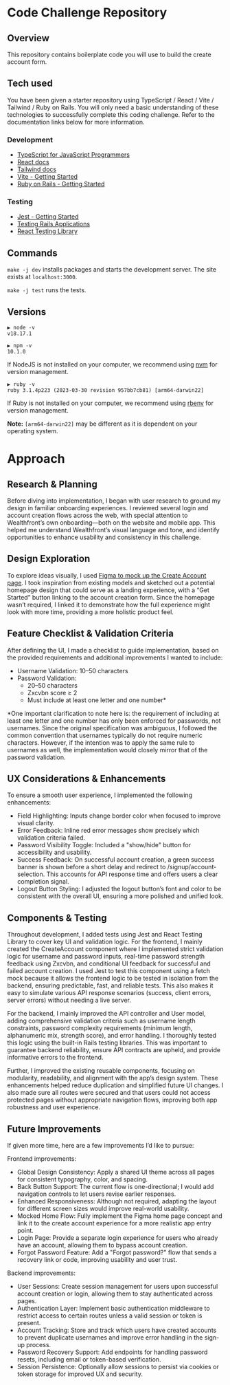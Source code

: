 # Code Challenge Repository

## Overview

This repository contains boilerplate code you will use to build the create account form.

## Tech used

You have been given a starter repository using TypeScript / React / Vite / Tailwind / Ruby on Rails. You will only need
a basic understanding of these technologies to successfully complete this coding challenge. Refer to the documentation
links below for more information.

### Development

- [TypeScript for JavaScript Programmers](https://www.typescriptlang.org/docs/handbook/typescript-in-5-minutes.html)
- [React docs](https://reactjs.org/docs/hello-world.html)
- [Tailwind docs](https://tailwindcss.com/docs/installation)
- [Vite - Getting Started](https://vitejs.dev/guide/)
- [Ruby on Rails - Getting Started](https://guides.rubyonrails.org/getting_started.html)

### Testing

- [Jest - Getting Started](https://jestjs.io/docs/getting-started)
- [Testing Rails Applications](https://guides.rubyonrails.org/testing.html)
- [React Testing Library](https://testing-library.com/docs/react-testing-library/example-intro)

## Commands

`make -j dev` installs packages and starts the development server. The site exists at `localhost:3000`.

`make -j test` runs the tests.

## Versions

```
▶ node -v
v18.17.1

▶ npm -v
10.1.0
```

If NodeJS is not installed on your computer, we recommend using [nvm](https://github.com/nvm-sh/nvm) for version management.

```
▶ ruby -v
ruby 3.1.4p223 (2023-03-30 revision 957bb7cb81) [arm64-darwin22]
```

If Ruby is not installed on your computer, we recommend using [rbenv](https://github.com/rbenv/rbenv) for version management.

**Note:** `[arm64-darwin22]` may be different as it is dependent on your operating system.

# Approach

## Research & Planning
Before diving into implementation, I began with user research to ground my design in familiar onboarding experiences. I reviewed several login and account creation flows across the web, with special attention to Wealthfront’s own onboarding—both on the website and mobile app. This helped me understand Wealthfront’s visual language and tone, and identify opportunities to enhance usability and consistency in this challenge.

## Design Exploration
To explore ideas visually, I used [Figma to mock up the Create Account page](https://www.figma.com/design/9JiwDG1jGvxDUcL01hTyY1/Wealthfront---UX-UI?node-id=2002-4093&m=dev&t=xacaUaYVVgC2Eh37-1). I took inspiration from existing models and sketched out a potential homepage design that could serve as a landing experience, with a “Get Started” button linking to the account creation form. Since the homepage wasn’t required, I linked it to demonstrate how the full experience might look with more time, providing a more holistic product feel.

## Feature Checklist & Validation Criteria
After defining the UI, I made a checklist to guide implementation, based on the provided requirements and additional improvements I wanted to include:

- Username Validation: 10–50 characters
- Password Validation:
  - 20–50 characters
  - Zxcvbn score ≥ 2
  - Must include at least one letter and one number*
 
*One important clarification to note here is: the requirement of including at least one letter and one number has only been enforced for passwords, not usernames. Since the original specification was ambiguous, I followed the common convention that usernames typically do not require numeric characters. However, if the intention was to apply the same rule to usernames as well, the implementation would closely mirror that of the password validation.

## UX Considerations & Enhancements
To ensure a smooth user experience, I implemented the following enhancements:

- Field Highlighting: Inputs change border color when focused to improve visual clarity.
- Error Feedback: Inline red error messages show precisely which validation criteria failed.
- Password Visibility Toggle: Included a "show/hide" button for accessibility and usability.
- Success Feedback: On successful account creation, a green success banner is shown before a short delay and redirect to /signup/account-selection. This accounts for API response time and offers users a clear completion signal.
- Logout Button Styling: I adjusted the logout button’s font and color to be consistent with the overall UI, ensuring a more polished and unified look.

## Components & Testing
Throughout development, I added tests using Jest and React Testing Library to cover key UI and validation logic. For the frontend, I mainly created the CreateAccount component where I implemented strict validation logic for username and password inputs, real-time password strength feedback using Zxcvbn, and conditional UI feedback for successful and failed account creation. I used Jest to test this component using a fetch mock because it allows the frontend logic to be tested in isolation from the backend, ensuring predictable, fast, and reliable tests. This also makes it easy to simulate various API response scenarios (success, client errors, server errors) without needing a live server.

For the backend, I mainly improved the API controller and User model, adding comprehensive validation criteria such as username length constraints, password complexity requirements (minimum length, alphanumeric mix, strength score), and error handling. I thoroughly tested this logic using the built-in Rails testing libraries. This was important to guarantee backend reliability, ensure API contracts are upheld, and provide informative errors to the frontend.

Further, I improved the existing reusable components, focusing on modularity, readability, and alignment with the app’s design system. These enhancements helped reduce duplication and simplified future UI changes. I also made sure all routes were secured and that users could not access protected pages without appropriate navigation flows, improving both app robustness and user experience.

## Future Improvements
If given more time, here are a few improvements I’d like to pursue:

Frontend improvements:

- Global Design Consistency: Apply a shared UI theme across all pages for consistent typography, color, and spacing.
- Back Button Support: The current flow is one-directional; I would add navigation controls to let users revise earlier responses.
- Enhanced Responsiveness: Although not required, adapting the layout for different screen sizes would improve real-world usability.
- Mocked Home Flow: Fully implement the Figma home page concept and link it to the create account experience for a more realistic app entry point.
- Login Page: Provide a separate login experience for users who already have an account, allowing them to bypass account creation.
- Forgot Password Feature: Add a "Forgot password?" flow that sends a recovery link or code, improving usability and user trust.

Backend improvements:

- User Sessions: Create session management for users upon successful account creation or login, allowing them to stay authenticated across pages.
- Authentication Layer: Implement basic authentication middleware to restrict access to certain routes unless a valid session or token is present.
- Account Tracking: Store and track which users have created accounts to prevent duplicate usernames and improve error handling in the sign-up process.
- Password Recovery Support: Add endpoints for handling password resets, including email or token-based verification.
- Session Persistence: Optionally allow sessions to persist via cookies or token storage for improved UX and security.
